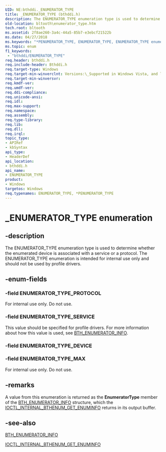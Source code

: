 ```yaml
---
UID: NE:bthddi._ENUMERATOR_TYPE
title: _ENUMERATOR_TYPE (bthddi.h)
description: The ENUMERATOR_TYPE enumeration type is used to determine whether the enumerated device is associated with a service or a protocol. The ENUMERATOR_TYPE enumeration is intended for internal use only and should not be used by profile drivers.
old-location: bltooth\enumerator_type.htm
tech.root: bltooth
ms.assetid: 2f8ae260-3a4c-44a5-85b7-e3ebcf21522b
ms.date: 04/27/2018
ms.keywords: "*PENUMERATOR_TYPE, ENUMERATOR_TYPE, ENUMERATOR_TYPE enumeration [Bluetooth Devices], ENUMERATOR_TYPE_MAX, ENUMERATOR_TYPE_PROTOCOL, ENUMERATOR_TYPE_SERVICE, PENUMERATOR_TYPE, PENUMERATOR_TYPE enumeration pointer [Bluetooth Devices], _ENUMERATOR_TYPE, bltooth.enumerator_type, bth_enums_48fc8cf9-53b6-46fd-831a-f4a5c56ff3f1.xml, bthddi/ENUMERATOR_TYPE, bthddi/ENUMERATOR_TYPE_MAX, bthddi/ENUMERATOR_TYPE_PROTOCOL, bthddi/ENUMERATOR_TYPE_SERVICE, bthddi/PENUMERATOR_TYPE"
ms.topic: enum
f1_keywords:
 - "bthddi/ENUMERATOR_TYPE"
req.header: bthddi.h
req.include-header: Bthddi.h
req.target-type: Windows
req.target-min-winverclnt: Versions:\_Supported in Windows Vista, and later.
req.target-min-winversvr: 
req.kmdf-ver: 
req.umdf-ver: 
req.ddi-compliance: 
req.unicode-ansi: 
req.idl: 
req.max-support: 
req.namespace: 
req.assembly: 
req.type-library: 
req.lib: 
req.dll: 
req.irql: 
topic_type:
- APIRef
- kbSyntax
api_type:
- HeaderDef
api_location:
- bthddi.h
api_name:
- ENUMERATOR_TYPE
product:
- Windows
targetos: Windows
req.typenames: ENUMERATOR_TYPE, *PENUMERATOR_TYPE
---
```


# _ENUMERATOR_TYPE enumeration


## -description


The ENUMERATOR_TYPE enumeration type is used to determine whether the enumerated device is associated
  with a service or a protocol. The ENUMERATOR_TYPE enumeration is intended for internal use only and should
  not be used by profile drivers.


## -enum-fields




### -field ENUMERATOR_TYPE_PROTOCOL

For internal use only. Do not use.


### -field ENUMERATOR_TYPE_SERVICE

This value should be specified for profile drivers. For more information about how this value is
     used, see 
     <a href="https://docs.microsoft.com/windows-hardware/drivers/ddi/bthddi/ns-bthddi-_bth_enumerator_info">BTH_ENUMERATOR_INFO</a>.


### -field ENUMERATOR_TYPE_DEVICE


### -field ENUMERATOR_TYPE_MAX

For internal use only. Do not use.


## -remarks



A value from this enumeration is returned as the 
    <b>EnumeratorType</b> member of the 
    <a href="https://docs.microsoft.com/windows-hardware/drivers/ddi/bthddi/ns-bthddi-_bth_enumerator_info">BTH_ENUMERATOR_INFO</a> structure, which the 
    <a href="https://docs.microsoft.com/windows-hardware/drivers/ddi/bthioctl/ni-bthioctl-ioctl_internal_bthenum_get_enuminfo">
    IOCTL_INTERNAL_BTHENUM_GET_ENUMINFO</a> returns in its output buffer.




## -see-also




<a href="https://docs.microsoft.com/windows-hardware/drivers/ddi/bthddi/ns-bthddi-_bth_enumerator_info">BTH_ENUMERATOR_INFO</a>



<a href="https://docs.microsoft.com/windows-hardware/drivers/ddi/bthioctl/ni-bthioctl-ioctl_internal_bthenum_get_enuminfo">
   IOCTL_INTERNAL_BTHENUM_GET_ENUMINFO</a>
 

 

